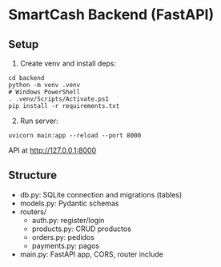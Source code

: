 # SmartCash Backend (FastAPI)

## Setup

1. Create venv and install deps:
```
cd backend
python -m venv .venv
# Windows PowerShell
. .venv/Scripts/Activate.ps1
pip install -r requirements.txt
```

2. Run server:
```
uvicorn main:app --reload --port 8000
```

API at http://127.0.0.1:8000

## Structure
- db.py: SQLite connection and migrations (tables)
- models.py: Pydantic schemas
- routers/
  - auth.py: register/login
  - products.py: CRUD productos
  - orders.py: pedidos
  - payments.py: pagos
- main.py: FastAPI app, CORS, router include
